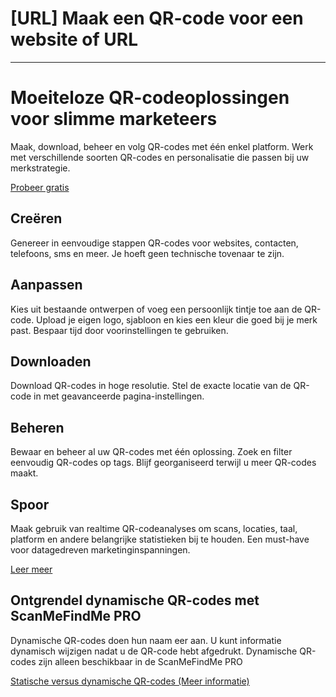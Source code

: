 <h1>[URL] Maak een QR-code voor een website of URL</h1>

----------

<h1>Moeiteloze QR-codeoplossingen voor slimme marketeers</h1>

<p>Maak, download, beheer en volg QR-codes met één enkel platform. Werk met verschillende soorten QR-codes en personalisatie die passen bij uw merkstrategie.</p>

<p><a href="#pro">Probeer gratis</a></p>

<h2>Creëren</h2>

<p>Genereer in eenvoudige stappen QR-codes voor websites, contacten, telefoons, sms en meer. Je hoeft geen technische tovenaar te zijn.</p>

<h2>Aanpassen</h2>

<p>Kies uit bestaande ontwerpen of voeg een persoonlijk tintje toe aan de QR-code. Upload je eigen logo, sjabloon en kies een kleur die goed bij je merk past. Bespaar tijd door voorinstellingen te gebruiken.</p>

<h2>Downloaden</h2>

<p>Download QR-codes in hoge resolutie. Stel de exacte locatie van de QR-code in met geavanceerde pagina-instellingen.</p>

<h2>Beheren</h2>

<p>Bewaar en beheer al uw QR-codes met één oplossing. Zoek en filter eenvoudig QR-codes op tags. Blijf georganiseerd terwijl u meer QR-codes maakt.</p>

<h2>Spoor</h2>

<p>Maak gebruik van realtime QR-codeanalyses om scans, locaties, taal, platform en andere belangrijke statistieken bij te houden. Een must-have voor datagedreven marketinginspanningen.</p>

<p><a href="#article:about_statistics">Leer meer</a></p>

<h2>Ontgrendel dynamische QR-codes met ScanMeFindMe PRO</h2>

<p>Dynamische QR-codes doen hun naam eer aan. U kunt informatie dynamisch wijzigen nadat u de QR-code hebt afgedrukt. Dynamische QR-codes zijn alleen beschikbaar in de ScanMeFindMe PRO</p>

<p><a href="#article:about_static">Statische versus dynamische QR-codes (Meer informatie)</a></p>
